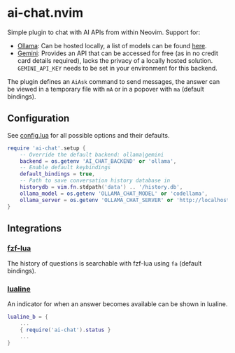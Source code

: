 # ai-chat.nvim
Simple plugin to chat with AI APIs from within Neovim. Support for:

* [Ollama](https://github.com/ollama/ollama/blob/main/docs/api.md): Can be
  hosted locally, a list of models can be found [here](https://ollama.com/library).
* [Gemini](https://aistudio.google.com/): Provides an API that can be accessed
  for free (as in no credit card details required), lacks the privacy of a locally
  hosted solution. `GEMINI_API_KEY` needs to be set in your environment for this
  backend.

The plugin defines an `AiAsk` command to send messages, the answer can be
viewed in a temporary file with `mA` or in a popover with `ma` (default bindings).

## Configuration
See [config.lua](lua/ai-chat/config.lua) for all possible options and their defaults.

```lua
require 'ai-chat'.setup {
    -- Override the default backend: ollama|gemini
    backend = os.getenv 'AI_CHAT_BACKEND' or 'ollama',
    -- Enable default keybindings
    default_bindings = true,
    -- Path to save conversation history database in
    historydb = vim.fn.stdpath('data') .. '/history.db',
    ollama_model = os.getenv 'OLLAMA_CHAT_MODEL' or 'codellama',
    ollama_server = os.getenv 'OLLAMA_CHAT_SERVER' or 'http://localhost:11434',
}
```

## Integrations

### [fzf-lua](https://github.com/ibhagwan/fzf-lua)
The history of questions is searchable with fzf-lua using `fa` (default bindings).

### [lualine](https://github.com/nvim-lualine/lualine.nvim)
An indicator for when an answer becomes available can be shown in lualine.
```lua
lualine_b = {
    ...
    { require('ai-chat').status }
    ...
}
```
